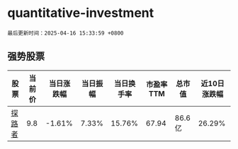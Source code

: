 # quantitative-investment

`最后更新时间：2025-04-16 15:33:59 +0800`

## 强势股票

|股票|当前价|当日涨跌幅|当日振幅|当日换手率|市盈率TTM|总市值|近10日涨跌幅|
|----|----|----|----|----|----|----|----|
|[探路者](https://xueqiu.com/S/SZ300005)|9.8|-1.61%|7.33%|15.76%|67.94|86.6亿|26.29%|
